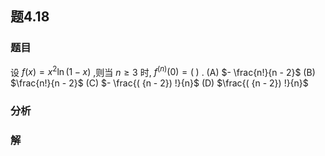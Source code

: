## 题4.18
### 题目
设 $f( x)  = {x}^{2}\ln ( {1 - x})$ ,则当 $n \geq  3$ 时, ${f}^{( n) }( 0)  = ( \;)$ .
(A) $- \frac{n!}{n - 2}$ (B) $\frac{n!}{n - 2}$ (C) $- \frac{( {n - 2}) !}{n}$ (D) $\frac{( {n - 2}) !}{n}$
### 分析

### 解